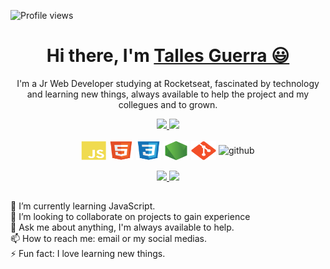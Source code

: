 <p align="left"> <img src="https://komarev.com/ghpvc/?username=tallesguerra&color=yellow" alt="Profile views" /> </p>

<div>  
  <h1 align="center">
   Hi there, I'm 
    <a href="www.linkedin.com/in/talles-guerra">Talles Guerra 😃️</a>
  </h1>
   
  <p align="center">
    I'm a Jr Web Developer studying at Rocketseat, fascinated by technology and learning new things, always available to help the project and my collegues and to grown.
 </div>

<div align="center">
  <a href="https://github.com/TallesGuerra">
    <img height="150em" src="https://github-readme-stats.vercel.app/api?username=TallesGuerra&count_private=true&include_all_commits=true&show_icons=true&theme=dracula&hide_border=false&show_owner=true"/>
    <img height="150em" src="https://github-readme-stats.vercel.app/api/top-langs/?username=TallesGuerra&theme=dracula&hide_border=false&&layout=compact"/>
  </a>
</div>

<div align="center" valign="top"><br>
  <img align="center" alt="Js" height="30" width="40" src="https://raw.githubusercontent.com/devicons/devicon/master/icons/javascript/javascript-plain.svg">
  <img align="center" alt="HTML" height="30" width="40" src="https://raw.githubusercontent.com/devicons/devicon/master/icons/html5/html5-original.svg">
  <img align="center" alt="CSS" height="30" width="40" src="https://raw.githubusercontent.com/devicons/devicon/master/icons/css3/css3-original.svg">
  <img align="center" alt="CSS" height="30" width="40" src="https://raw.githubusercontent.com/devicons/devicon/master/icons/nodejs/nodejs-original.svg">
  <img align="center" alt="git" height="30" width="40" src="https://raw.githubusercontent.com/devicons/devicon/master/icons/git/git-original.svg">
  <img align="center" alt="github" height="35" width="35" src="https://cdn.jsdelivr.net/gh/devicons/devicon/icons/github/github-original.svg">
 </div><br>

<div align="center">

  <a href="https://www.linkedin.com/in/talles-guerra" target="_blank">
    <img src="https://img.shields.io/badge/-LinkedIn-%230077B5?style=for-the-badge&logo=linkedin&logoColor=white">
  </a> 
  
  <a href="mailto:talles-guerra@hotmail.com" target="_blank">
  <img src="https://img.shields.io/badge/-Email-%23333?style=for-the-badge&logo=email&logoColor=white">
  </a>
</div>



##

🌱 I’m currently learning JavaScript. <br>
👯 I’m looking to collaborate on projects to gain experience  <br>
💬 Ask me about anything, I'm always available to help. <br>
📫 How to reach me: email or my social medias. <br>
⚡ Fun fact: I love learning new things. 




